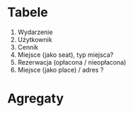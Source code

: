 
# Tabele
1. Wydarzenie
2. Użytkownik
3. Cennik
4. Miejsce (jako seat), typ miejsca?
5. Rezerwacja (opłacona / nieopłacona)
6. Miejsce (jako place) / adres ?


# Agregaty

